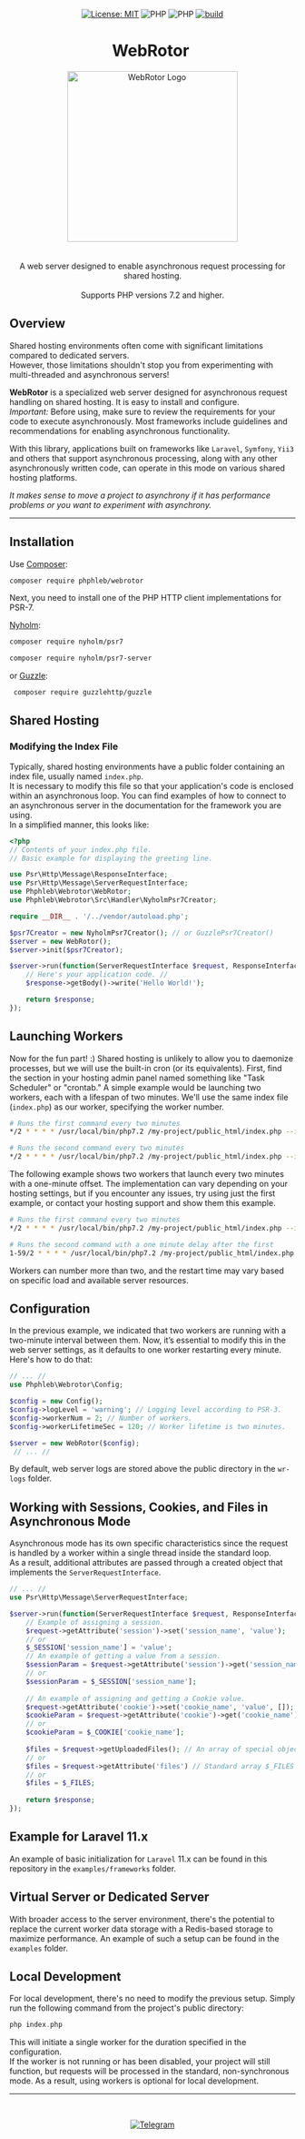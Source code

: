 <div align="center">

[![License: MIT](https://img.shields.io/badge/License-MIT%20(Free)-darkgreen.svg)](https://github.com/phphleb/hleb/blob/master/LICENSE)
![PHP](https://img.shields.io/badge/PHP-^7.2-blue)
![PHP](https://img.shields.io/badge/PHP-8-blue)
[![build](https://github.com/phphleb/webrotor/actions/workflows/build.yml/badge.svg?event=push)](https://github.com/phphleb/webrotor/actions/workflows/build.yml)
</div>

<div align="center">
<h1>WebRotor&nbsp;</h1>
  <img src="https://raw.githubusercontent.com/phphleb/webrotor/be4645b38e31123a2eceb82556ac331af4b76aa5/webrotor-300x300-logo.png" alt="WebRotor Logo" width="300">
</div><br><br>



<div align="center">
A web server designed to enable asynchronous request processing for shared hosting.
<br><br>
Supports PHP versions 7.2 and higher.
</div>


## Overview

Shared hosting environments often come with significant limitations compared to dedicated servers.  
However, those limitations shouldn't stop you from experimenting with multi-threaded and asynchronous servers!

**WebRotor** is a specialized web server designed for asynchronous request handling on shared hosting. It is easy to install and configure.  
*Important:* Before using, make sure to review the requirements for your code to execute asynchronously. Most frameworks include guidelines and recommendations for enabling asynchronous functionality.

With this library, applications built on frameworks like `Laravel`, `Symfony`, `Yii3` and others that support asynchronous processing, along with any other asynchronously written code, can operate in this mode on various shared hosting platforms.

_It makes sense to move a project to asynchrony if it has performance problems or you want to experiment with asynchrony._

---

## Installation

Use [Composer](https://getcomposer.org/):


```bash
composer require phphleb/webrotor
```

Next, you need to install one of the PHP HTTP client implementations for PSR-7.

[Nyholm](https://github.com/Nyholm/psr7):

```bash
composer require nyholm/psr7
```
```bash
composer require nyholm/psr7-server
````

or [Guzzle](https://github.com/guzzle/guzzle/):

```bash
 composer require guzzlehttp/guzzle
````

## Shared Hosting
### Modifying the Index File

Typically, shared hosting environments have a public folder containing an index file, usually named `index.php`.  
It is necessary to modify this file so that your application's code is enclosed within an asynchronous loop.
You can find examples of how to connect to an asynchronous server in the documentation for the framework you are using.  
In a simplified manner, this looks like:

```php
<?php
// Contents of your index.php file.
// Basic example for displaying the greeting line.

use Psr\Http\Message\ResponseInterface;
use Psr\Http\Message\ServerRequestInterface;
use Phphleb\Webrotor\WebRotor;
use Phphleb\Webrotor\Src\Handler\NyholmPsr7Creator;

require __DIR__ . '/../vendor/autoload.php';

$psr7Creator = new NyholmPsr7Creator(); // or GuzzlePsr7Creator()
$server = new WebRotor();
$server->init($psr7Creator);

$server->run(function(ServerRequestInterface $request, ResponseInterface $response) {
    // Here's your application code. //
    $response->getBody()->write('Hello World!');

    return $response;
});
```

## Launching Workers

Now for the fun part! :) Shared hosting is unlikely to allow you to daemonize processes, but we will use the built-in cron (or its equivalents).
First, find the section in your hosting admin panel named something like "Task Scheduler" or "crontab."
A simple example would be launching two workers, each with a lifespan of two minutes.
We'll use the same index file (`index.php`) as our worker, specifying the worker number.


```bash
# Runs the first command every two minutes
*/2 * * * * /usr/local/bin/php7.2 /my-project/public_html/index.php --id=1

# Runs the second command every two minutes
*/2 * * * * /usr/local/bin/php7.2 /my-project/public_html/index.php --id=2
```

The following example shows two workers that launch every two minutes with a one-minute offset.
The implementation can vary depending on your hosting settings, but if you encounter any issues, try using just the first example, or contact your hosting support and show them this example.

```bash
# Runs the first command every two minutes
*/2 * * * * /usr/local/bin/php7.2 /my-project/public_html/index.php --id=1

# Runs the second command with a one minute delay after the first
1-59/2 * * * * /usr/local/bin/php7.2 /my-project/public_html/index.php --id=2
```

Workers can number more than two, and the restart time may vary based on specific load and available server resources.

## Configuration

In the previous example, we indicated that two workers are running with a two-minute interval between them.
Now, it’s essential to modify this in the web server settings, as it defaults to one worker restarting every minute.
Here's how to do that:


```php
// ... //
use Phphleb\Webrotor\Config;

$config = new Config();
$config->logLevel = 'warning'; // Logging level according to PSR-3.
$config->workerNum = 2; // Number of workers.
$config->workerLifetimeSec = 120; // Worker lifetime is two minutes.

$server = new WebRotor($config);
 // ... //
```
By default, web server logs are stored above the public directory in the `wr-logs` folder.

## Working with Sessions, Cookies, and Files in Asynchronous Mode

Asynchronous mode has its own specific characteristics since the request is handled by a worker within a single thread inside the standard loop.  
As a result, additional attributes are passed through a created object that implements the `ServerRequestInterface`.

```php
// ... //
use Psr\Http\Message\ServerRequestInterface;

$server->run(function(ServerRequestInterface $request, ResponseInterface $response) {
    // Example of assigning a session.
    $request->getAttribute('session')->set('session_name', 'value');
    // or
    $_SESSION['session_name'] = 'value';
    // An example of getting a value from a session.
    $sessionParam = $request->getAttribute('session')->get('session_name');
    // or
    $sessionParam = $_SESSION['session_name'];
    
    // An example of assigning and getting a Cookie value.
    $request->getAttribute('cookie')->set('cookie_name', 'value', []);
    $cookieParam = $request->getAttribute('cookie')->get('cookie_name');
    // or
    $cookieParam = $_COOKIE['cookie_name'];
    
    $files = $request->getUploadedFiles(); // An array of special objects.
    // or
    $files = $request->getAttribute('files') // Standard array $_FILES
    // or
    $files = $_FILES;
    
    return $response;
});
```

## Example for Laravel 11.x

An example of basic initialization for `Laravel` 11.x can be found in this repository in the `examples/frameworks` folder.

## Virtual Server or Dedicated Server

With broader access to the server environment, there's the potential to replace the current worker data storage with a Redis-based storage to maximize performance. An example of such a setup can be found in the `examples` folder.


## Local Development

For local development, there's no need to modify the previous setup. Simply run the following command from the project's public directory:


```php
php index.php
```

This will initiate a single worker for the duration specified in the configuration.  
If the worker is not running or has been disabled, your project will still function, but requests will be processed in the standard, non-synchronous mode.
As a result, using workers is optional for local development.


----------
<div align="center"><br>

[![Telegram](https://img.shields.io/badge/-Telegram-black?color=white&logo=telegram&style=social)](https://t.me/phphleb)

</div><br>

